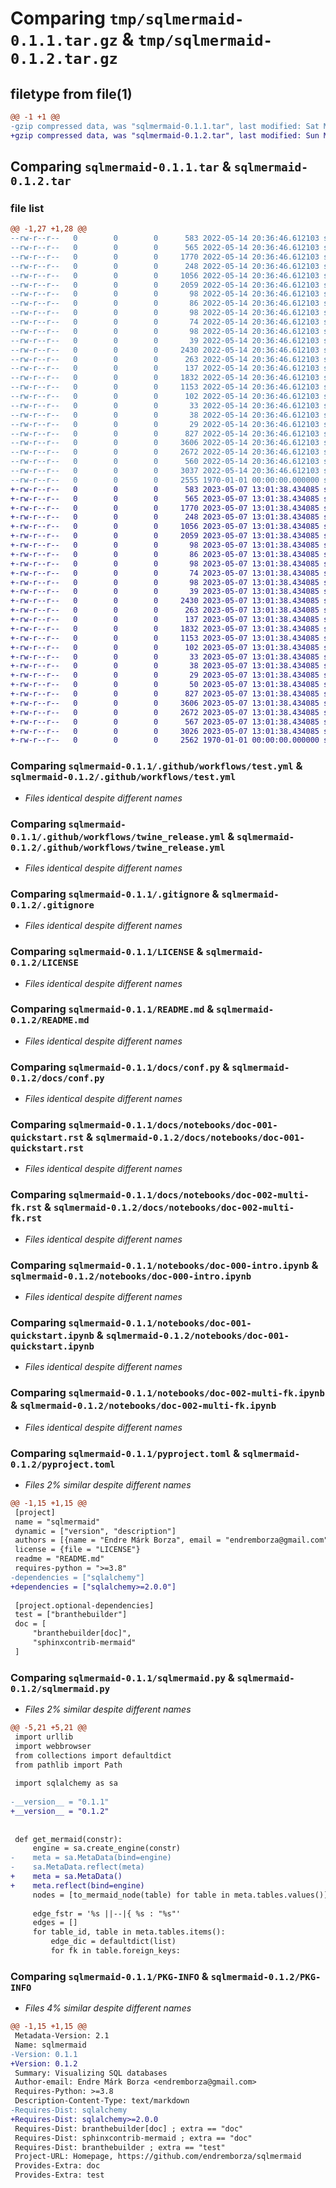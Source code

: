 # Comparing `tmp/sqlmermaid-0.1.1.tar.gz` & `tmp/sqlmermaid-0.1.2.tar.gz`

## filetype from file(1)

```diff
@@ -1 +1 @@
-gzip compressed data, was "sqlmermaid-0.1.1.tar", last modified: Sat May 14 20:36:53 2022, max compression
+gzip compressed data, was "sqlmermaid-0.1.2.tar", last modified: Sun May  7 13:01:45 2023, max compression
```

## Comparing `sqlmermaid-0.1.1.tar` & `sqlmermaid-0.1.2.tar`

### file list

```diff
@@ -1,27 +1,28 @@
--rw-r--r--   0        0        0      583 2022-05-14 20:36:46.612103 sqlmermaid-0.1.1/.github/workflows/test.yml
--rw-r--r--   0        0        0      565 2022-05-14 20:36:46.612103 sqlmermaid-0.1.1/.github/workflows/twine_release.yml
--rw-r--r--   0        0        0     1770 2022-05-14 20:36:46.612103 sqlmermaid-0.1.1/.gitignore
--rw-r--r--   0        0        0      248 2022-05-14 20:36:46.612103 sqlmermaid-0.1.1/.readthedocs.yml
--rw-r--r--   0        0        0     1056 2022-05-14 20:36:46.612103 sqlmermaid-0.1.1/LICENSE
--rw-r--r--   0        0        0     2059 2022-05-14 20:36:46.612103 sqlmermaid-0.1.1/README.md
--rw-r--r--   0        0        0       98 2022-05-14 20:36:46.612103 sqlmermaid-0.1.1/docs/api/sqlmermaid.format_col_type.rst
--rw-r--r--   0        0        0       86 2022-05-14 20:36:46.612103 sqlmermaid-0.1.1/docs/api/sqlmermaid.get_mermaid.rst
--rw-r--r--   0        0        0       98 2022-05-14 20:36:46.612103 sqlmermaid-0.1.1/docs/api/sqlmermaid.open_in_browser.rst
--rw-r--r--   0        0        0       74 2022-05-14 20:36:46.612103 sqlmermaid-0.1.1/docs/api/sqlmermaid.to_file.rst
--rw-r--r--   0        0        0       98 2022-05-14 20:36:46.612103 sqlmermaid-0.1.1/docs/api/sqlmermaid.to_mermaid_node.rst
--rw-r--r--   0        0        0       39 2022-05-14 20:36:46.612103 sqlmermaid-0.1.1/docs/autosumm.rst
--rw-r--r--   0        0        0     2430 2022-05-14 20:36:46.612103 sqlmermaid-0.1.1/docs/conf.py
--rw-r--r--   0        0        0      263 2022-05-14 20:36:46.612103 sqlmermaid-0.1.1/docs/index.rst
--rw-r--r--   0        0        0      137 2022-05-14 20:36:46.612103 sqlmermaid-0.1.1/docs/notebooks/doc-000-intro.rst
--rw-r--r--   0        0        0     1832 2022-05-14 20:36:46.612103 sqlmermaid-0.1.1/docs/notebooks/doc-001-quickstart.rst
--rw-r--r--   0        0        0     1153 2022-05-14 20:36:46.612103 sqlmermaid-0.1.1/docs/notebooks/doc-002-multi-fk.rst
--rw-r--r--   0        0        0      102 2022-05-14 20:36:46.612103 sqlmermaid-0.1.1/docs/release_notes/main.rst
--rw-r--r--   0        0        0       33 2022-05-14 20:36:46.612103 sqlmermaid-0.1.1/docs/release_notes/v0.0.0.rst
--rw-r--r--   0        0        0       38 2022-05-14 20:36:46.612103 sqlmermaid-0.1.1/docs/release_notes/v0.1.0.rst
--rw-r--r--   0        0        0       29 2022-05-14 20:36:46.612103 sqlmermaid-0.1.1/docs/release_notes/v0.1.1.rst
--rw-r--r--   0        0        0      827 2022-05-14 20:36:46.612103 sqlmermaid-0.1.1/notebooks/doc-000-intro.ipynb
--rw-r--r--   0        0        0     3606 2022-05-14 20:36:46.612103 sqlmermaid-0.1.1/notebooks/doc-001-quickstart.ipynb
--rw-r--r--   0        0        0     2672 2022-05-14 20:36:46.612103 sqlmermaid-0.1.1/notebooks/doc-002-multi-fk.ipynb
--rw-r--r--   0        0        0      560 2022-05-14 20:36:46.612103 sqlmermaid-0.1.1/pyproject.toml
--rw-r--r--   0        0        0     3037 2022-05-14 20:36:46.612103 sqlmermaid-0.1.1/sqlmermaid.py
--rw-r--r--   0        0        0     2555 1970-01-01 00:00:00.000000 sqlmermaid-0.1.1/PKG-INFO
+-rw-r--r--   0        0        0      583 2023-05-07 13:01:38.434085 sqlmermaid-0.1.2/.github/workflows/test.yml
+-rw-r--r--   0        0        0      565 2023-05-07 13:01:38.434085 sqlmermaid-0.1.2/.github/workflows/twine_release.yml
+-rw-r--r--   0        0        0     1770 2023-05-07 13:01:38.434085 sqlmermaid-0.1.2/.gitignore
+-rw-r--r--   0        0        0      248 2023-05-07 13:01:38.434085 sqlmermaid-0.1.2/.readthedocs.yml
+-rw-r--r--   0        0        0     1056 2023-05-07 13:01:38.434085 sqlmermaid-0.1.2/LICENSE
+-rw-r--r--   0        0        0     2059 2023-05-07 13:01:38.434085 sqlmermaid-0.1.2/README.md
+-rw-r--r--   0        0        0       98 2023-05-07 13:01:38.434085 sqlmermaid-0.1.2/docs/api/sqlmermaid.format_col_type.rst
+-rw-r--r--   0        0        0       86 2023-05-07 13:01:38.434085 sqlmermaid-0.1.2/docs/api/sqlmermaid.get_mermaid.rst
+-rw-r--r--   0        0        0       98 2023-05-07 13:01:38.434085 sqlmermaid-0.1.2/docs/api/sqlmermaid.open_in_browser.rst
+-rw-r--r--   0        0        0       74 2023-05-07 13:01:38.434085 sqlmermaid-0.1.2/docs/api/sqlmermaid.to_file.rst
+-rw-r--r--   0        0        0       98 2023-05-07 13:01:38.434085 sqlmermaid-0.1.2/docs/api/sqlmermaid.to_mermaid_node.rst
+-rw-r--r--   0        0        0       39 2023-05-07 13:01:38.434085 sqlmermaid-0.1.2/docs/autosumm.rst
+-rw-r--r--   0        0        0     2430 2023-05-07 13:01:38.434085 sqlmermaid-0.1.2/docs/conf.py
+-rw-r--r--   0        0        0      263 2023-05-07 13:01:38.434085 sqlmermaid-0.1.2/docs/index.rst
+-rw-r--r--   0        0        0      137 2023-05-07 13:01:38.434085 sqlmermaid-0.1.2/docs/notebooks/doc-000-intro.rst
+-rw-r--r--   0        0        0     1832 2023-05-07 13:01:38.434085 sqlmermaid-0.1.2/docs/notebooks/doc-001-quickstart.rst
+-rw-r--r--   0        0        0     1153 2023-05-07 13:01:38.434085 sqlmermaid-0.1.2/docs/notebooks/doc-002-multi-fk.rst
+-rw-r--r--   0        0        0      102 2023-05-07 13:01:38.434085 sqlmermaid-0.1.2/docs/release_notes/main.rst
+-rw-r--r--   0        0        0       33 2023-05-07 13:01:38.434085 sqlmermaid-0.1.2/docs/release_notes/v0.0.0.rst
+-rw-r--r--   0        0        0       38 2023-05-07 13:01:38.434085 sqlmermaid-0.1.2/docs/release_notes/v0.1.0.rst
+-rw-r--r--   0        0        0       29 2023-05-07 13:01:38.434085 sqlmermaid-0.1.2/docs/release_notes/v0.1.1.rst
+-rw-r--r--   0        0        0       50 2023-05-07 13:01:38.434085 sqlmermaid-0.1.2/docs/release_notes/v0.1.2.rst
+-rw-r--r--   0        0        0      827 2023-05-07 13:01:38.434085 sqlmermaid-0.1.2/notebooks/doc-000-intro.ipynb
+-rw-r--r--   0        0        0     3606 2023-05-07 13:01:38.434085 sqlmermaid-0.1.2/notebooks/doc-001-quickstart.ipynb
+-rw-r--r--   0        0        0     2672 2023-05-07 13:01:38.434085 sqlmermaid-0.1.2/notebooks/doc-002-multi-fk.ipynb
+-rw-r--r--   0        0        0      567 2023-05-07 13:01:38.434085 sqlmermaid-0.1.2/pyproject.toml
+-rw-r--r--   0        0        0     3026 2023-05-07 13:01:38.434085 sqlmermaid-0.1.2/sqlmermaid.py
+-rw-r--r--   0        0        0     2562 1970-01-01 00:00:00.000000 sqlmermaid-0.1.2/PKG-INFO
```

### Comparing `sqlmermaid-0.1.1/.github/workflows/test.yml` & `sqlmermaid-0.1.2/.github/workflows/test.yml`

 * *Files identical despite different names*

### Comparing `sqlmermaid-0.1.1/.github/workflows/twine_release.yml` & `sqlmermaid-0.1.2/.github/workflows/twine_release.yml`

 * *Files identical despite different names*

### Comparing `sqlmermaid-0.1.1/.gitignore` & `sqlmermaid-0.1.2/.gitignore`

 * *Files identical despite different names*

### Comparing `sqlmermaid-0.1.1/LICENSE` & `sqlmermaid-0.1.2/LICENSE`

 * *Files identical despite different names*

### Comparing `sqlmermaid-0.1.1/README.md` & `sqlmermaid-0.1.2/README.md`

 * *Files identical despite different names*

### Comparing `sqlmermaid-0.1.1/docs/conf.py` & `sqlmermaid-0.1.2/docs/conf.py`

 * *Files identical despite different names*

### Comparing `sqlmermaid-0.1.1/docs/notebooks/doc-001-quickstart.rst` & `sqlmermaid-0.1.2/docs/notebooks/doc-001-quickstart.rst`

 * *Files identical despite different names*

### Comparing `sqlmermaid-0.1.1/docs/notebooks/doc-002-multi-fk.rst` & `sqlmermaid-0.1.2/docs/notebooks/doc-002-multi-fk.rst`

 * *Files identical despite different names*

### Comparing `sqlmermaid-0.1.1/notebooks/doc-000-intro.ipynb` & `sqlmermaid-0.1.2/notebooks/doc-000-intro.ipynb`

 * *Files identical despite different names*

### Comparing `sqlmermaid-0.1.1/notebooks/doc-001-quickstart.ipynb` & `sqlmermaid-0.1.2/notebooks/doc-001-quickstart.ipynb`

 * *Files identical despite different names*

### Comparing `sqlmermaid-0.1.1/notebooks/doc-002-multi-fk.ipynb` & `sqlmermaid-0.1.2/notebooks/doc-002-multi-fk.ipynb`

 * *Files identical despite different names*

### Comparing `sqlmermaid-0.1.1/pyproject.toml` & `sqlmermaid-0.1.2/pyproject.toml`

 * *Files 2% similar despite different names*

```diff
@@ -1,15 +1,15 @@
 [project]
 name = "sqlmermaid"
 dynamic = ["version", "description"]
 authors = [{name = "Endre Márk Borza", email = "endremborza@gmail.com"}]
 license = {file = "LICENSE"}
 readme = "README.md"
 requires-python = ">=3.8"
-dependencies = ["sqlalchemy"]
+dependencies = ["sqlalchemy>=2.0.0"]
 
 [project.optional-dependencies]
 test = ["branthebuilder"]
 doc = [
     "branthebuilder[doc]",
     "sphinxcontrib-mermaid"
 ]
```

### Comparing `sqlmermaid-0.1.1/sqlmermaid.py` & `sqlmermaid-0.1.2/sqlmermaid.py`

 * *Files 2% similar despite different names*

```diff
@@ -5,21 +5,21 @@
 import urllib
 import webbrowser
 from collections import defaultdict
 from pathlib import Path
 
 import sqlalchemy as sa
 
-__version__ = "0.1.1"
+__version__ = "0.1.2"
 
 
 def get_mermaid(constr):
     engine = sa.create_engine(constr)
-    meta = sa.MetaData(bind=engine)
-    sa.MetaData.reflect(meta)
+    meta = sa.MetaData()
+    meta.reflect(bind=engine)
     nodes = [to_mermaid_node(table) for table in meta.tables.values()]
 
     edge_fstr = '%s ||--|{ %s : "%s"'
     edges = []
     for table_id, table in meta.tables.items():
         edge_dic = defaultdict(list)
         for fk in table.foreign_keys:
```

### Comparing `sqlmermaid-0.1.1/PKG-INFO` & `sqlmermaid-0.1.2/PKG-INFO`

 * *Files 4% similar despite different names*

```diff
@@ -1,15 +1,15 @@
 Metadata-Version: 2.1
 Name: sqlmermaid
-Version: 0.1.1
+Version: 0.1.2
 Summary: Visualizing SQL databases
 Author-email: Endre Márk Borza <endremborza@gmail.com>
 Requires-Python: >=3.8
 Description-Content-Type: text/markdown
-Requires-Dist: sqlalchemy
+Requires-Dist: sqlalchemy>=2.0.0
 Requires-Dist: branthebuilder[doc] ; extra == "doc"
 Requires-Dist: sphinxcontrib-mermaid ; extra == "doc"
 Requires-Dist: branthebuilder ; extra == "test"
 Project-URL: Homepage, https://github.com/endremborza/sqlmermaid
 Provides-Extra: doc
 Provides-Extra: test
```

